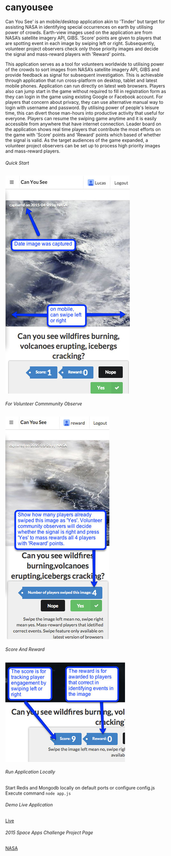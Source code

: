 # canyousee

Can You See' is an mobile/desktop application akin to 'Tinder' but target for assisting NASA in identifying special occurrences on earth by utilising power of crowds. Earth-view images used on the application are from NASA’s satellite imagery API, GIBS. 'Score' points are given to players that are spotting event in each image by swiping left or right. Subsequently, volunteer project observers check only those priority images and decide the signal and mass-reward players with 'Reward' points.

This application serves as a tool for volunteers worldwide to utilising power of the crowds to sort images from NASA’s satellite imagery API, GIBS and provide feedback as signal for subsequent investigation. This is achievable through application that run cross-platform on desktop, tablet and latest mobile phones. Application can run directly on latest web browsers. Players also can jump start in the game without required to fill in registration form as they can login in the game using existing Google or Facebook account. For players that concern about privacy, they can use alternative manual way to login with username and password. By utilising power of people's leisure time, this can divert those man-hours into productive activity that useful for everyone. Players can resume the swiping game anytime and it is easily accessible from anywhere that have internet connection. Leader board on the application shows real time players that contribute the most efforts on the game with 'Score' points and 'Reward' points which based of whether the signal is valid. As the target audiences of the game expanded, a volunteer project observers can be set up to process high priority images and mass-reward players.


###### Quick Start
![alt tag](https://raw.githubusercontent.com/cometta/canyousee/master/static/quickstart.jpg)

###### For Volunteer Commmunity Observe
![alt tag](https://raw.githubusercontent.com/cometta/canyousee/master/static/rewardplayer.jpg)

###### Score And Reward
![alt tag](https://raw.githubusercontent.com/cometta/canyousee/master/static/scorereward.jpg)

###### Run Application Locally
Start Redis and Mongodb locally on default ports or configure config.js
Execute command `node app.js`

###### Demo Live Application
[Live](http://canyousee.eu-gb.mybluemix.net/ "Can You See Live Application")

###### 2015 Space Apps Challenge Project Page
[NASA](https://2015.spaceappschallenge.org/project/can-you-see/ "Can You See project page")
